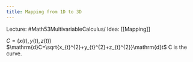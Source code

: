 ```yaml
---
title: Mapping from 1D to 3D
---
```

Lecture: #Math53MultivariableCalculus/
Idea: [[Mapping]]

$C=(x(t), y(t), z(t))$
$\mathrm{d}C=\sqrt{x_{t}^{2}+y_{t}^{2}+z_{t}^{2}}\mathrm{d}t$
C is the curve.